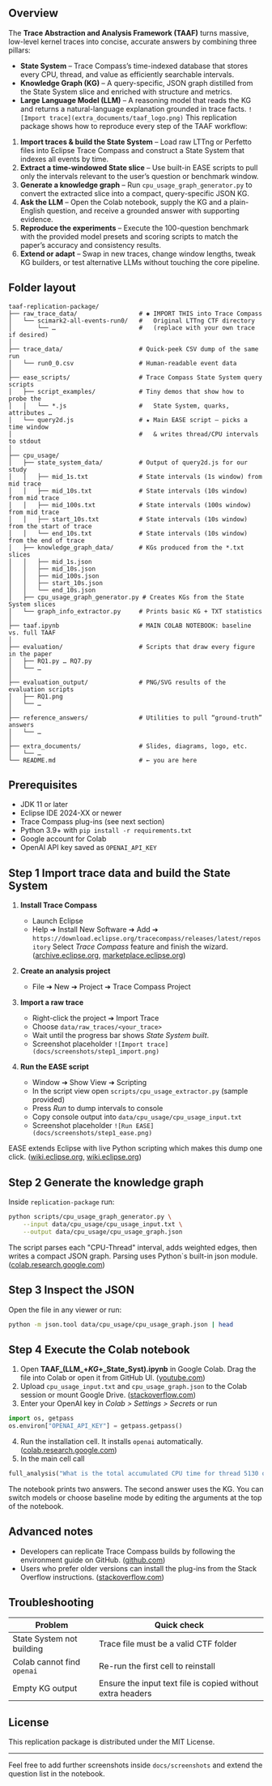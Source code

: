 ## Overview

The **Trace Abstraction and Analysis Framework (TAAF)** turns massive, low-level kernel traces into concise, accurate answers by combining three pillars:

* **State System** – Trace Compass’s time-indexed database that stores every CPU, thread, and value as efficiently searchable intervals.
* **Knowledge Graph (KG)** – A query-specific, JSON graph distilled from the State System slice and enriched with structure and metrics.
* **Large Language Model (LLM)** – A reasoning model that reads the KG and returns a natural-language explanation grounded in trace facts.
`![Import trace](extra_documents/taaf_logo.png)`
This replication package shows how to reproduce every step of the TAAF workflow:

1. **Import traces & build the State System** – Load raw LTTng or Perfetto files into Eclipse Trace Compass and construct a State System that indexes all events by time.
2. **Extract a time-windowed State slice** – Use built-in EASE scripts to pull only the intervals relevant to the user’s question or benchmark window.
3. **Generate a knowledge graph** – Run `cpu_usage_graph_generator.py` to convert the extracted slice into a compact, query-specific JSON KG.
4. **Ask the LLM** – Open the Colab notebook, supply the KG and a plain-English question, and receive a grounded answer with supporting evidence.
5. **Reproduce the experiments** – Execute the 100-question benchmark with the provided model presets and scoring scripts to match the paper’s accuracy and consistency results.
6. **Extend or adapt** – Swap in new traces, change window lengths, tweak KG builders, or test alternative LLMs without touching the core pipeline.

## Folder layout

```text
taaf-replication-package/
├── raw_trace_data/                 # ✱ IMPORT THIS into Trace Compass
│   └── scimark2-all-events-run0/   #   Original LTTng CTF directory
│       └── …                       #   (replace with your own trace if desired)
│
├── trace_data/                     # Quick-peek CSV dump of the same run
│   └── run0_0.csv                  # Human-readable event data
│
├── ease_scripts/                   # Trace Compass State System query scripts
│   ├── script_examples/            # Tiny demos that show how to probe the
│   │   └── *.js                    #   State System, quarks, attributes …
│   └── query2d.js                  # ★ Main EASE script — picks a time window
│                                   #   & writes thread/CPU intervals to stdout
│
├── cpu_usage/
│   ├── state_system_data/          # Output of query2d.js for our study
│   │   ├── mid_1s.txt              # State intervals (1s window) from mid trace
│   │   ├── mid_10s.txt             # State intervals (10s window) from mid trace
│   │   ├── mid_100s.txt            # State intervals (100s window) from mid trace
│   │   ├── start_10s.txt           # State intervals (10s window) from the start of trace
│   │   └── end_10s.txt             # State intervals (10s window) from the end of trace
│   ├── knowledge_graph_data/       # KGs produced from the *.txt slices
│   │   ├── mid_1s.json
│   │   ├── mid_10s.json
│   │   ├── mid_100s.json
│   │   ├── start_10s.json
│   │   └── end_10s.json
│   ├── cpu_usage_graph_generator.py # Creates KGs from the State System slices
│   └── graph_info_extractor.py     # Prints basic KG + TXT statistics
│
├── taaf.ipynb                      # MAIN COLAB NOTEBOOK: baseline vs. full TAAF
│
├── evaluation/                     # Scripts that draw every figure in the paper
│   ├── RQ1.py … RQ7.py
│   └── …
│
├── evaluation_output/              # PNG/SVG results of the evaluation scripts
│   ├── RQ1.png
│   └── …
│
├── reference_answers/              # Utilities to pull “ground-truth” answers
│   └── …
│
├── extra_documents/                # Slides, diagrams, logo, etc.
│   └── …
└── README.md                       # ← you are here

```

## Prerequisites

* JDK 11 or later
* Eclipse IDE 2024-XX or newer
* Trace Compass plug-ins (see next section)
* Python 3.9+ with `pip install -r requirements.txt`
* Google account for Colab
* OpenAI API key saved as `OPENAI_API_KEY`

## Step 1  Import trace data and build the State System

1. **Install Trace Compass**

   * Launch Eclipse
   * Help ➔ Install New Software ➔ Add ➔
     `https://download.eclipse.org/tracecompass/releases/latest/repository`
     Select *Trace Compass* feature and finish the wizard. ([archive.eclipse.org][2], [marketplace.eclipse.org][3])
2. **Create an analysis project**

   * File ➔ New ➔ Project ➔ Trace Compass Project
3. **Import a raw trace**

   * Right-click the project ➔ Import Trace
   * Choose `data/raw_traces/<your_trace>`
   * Wait until the progress bar shows *State System built*.
   * Screenshot placeholder
     `![Import trace](docs/screenshots/step1_import.png)`
4. **Run the EASE script**

   * Window ➔ Show View ➔ Scripting
   * In the script view open `scripts/cpu_usage_extractor.py` (sample provided)
   * Press *Run* to dump intervals to console
   * Copy console output into `data/cpu_usage/cpu_usage_input.txt`
   * Screenshot placeholder
     `![Run EASE](docs/screenshots/step1_ease.png)`

EASE extends Eclipse with live Python scripting which makes this dump one click. ([wiki.eclipse.org][4], [wiki.eclipse.org][5])

## Step 2  Generate the knowledge graph

Inside `replication-package` run:

```bash
python scripts/cpu_usage_graph_generator.py \
    --input data/cpu_usage/cpu_usage_input.txt \
    --output data/cpu_usage/cpu_usage_graph.json
```

The script parses each "CPU-Thread" interval, adds weighted edges, then writes a compact JSON graph. Parsing uses Python\`s built-in json module. ([colab.research.google.com][6])

## Step 3  Inspect the JSON

Open the file in any viewer or run:

```bash
python -m json.tool data/cpu_usage/cpu_usage_graph.json | head
```

## Step 4  Execute the Colab notebook

1. Open **TAAF\_(LLM\_+*KG*+\_State\_Syst).ipynb** in Google Colab. Drag the file into Colab or open it from GitHub UI. ([youtube.com][7])
2. Upload `cpu_usage_input.txt` and `cpu_usage_graph.json` to the Colab session or mount Google Drive. ([stackoverflow.com][8])
3. Enter your OpenAI key in *Colab > Settings > Secrets* or run

```python
import os, getpass
os.environ["OPENAI_API_KEY"] = getpass.getpass()
```

4. Run the installation cell. It installs `openai` automatically. ([colab.research.google.com][9])
5. In the main cell call

```python
full_analysis("What is the total accumulated CPU time for thread 5130 on CPU 1?")
```

The notebook prints two answers. The second answer uses the KG. You can switch models or choose baseline mode by editing the arguments at the top of the notebook.

## Advanced notes

* Developers can replicate Trace Compass builds by following the environment guide on GitHub. ([github.com][10])
* Users who prefer older versions can install the plug-ins from the Stack Overflow instructions. ([stackoverflow.com][11])

## Troubleshooting

| Problem                    | Quick check                                                |
| -------------------------- | ---------------------------------------------------------- |
| State System not building  | Trace file must be a valid CTF folder                      |
| Colab cannot find `openai` | Re-run the first cell to reinstall                         |
| Empty KG output            | Ensure the input text file is copied without extra headers |

## License

This replication package is distributed under the MIT License.

---

Feel free to add further screenshots inside `docs/screenshots` and extend the question list in the notebook.

[1]: https://eclipse.dev/tracecompass/?utm_source=chatgpt.com "Trace Compass - The Eclipse Foundation"
[2]: https://archive.eclipse.org/tracecompass/doc/stable/org.eclipse.tracecompass.doc.user/Installation.html?utm_source=chatgpt.com "Trace Compass User Guide - Installation - Eclipse archive"
[3]: https://marketplace.eclipse.org/content/trace-compass/help?utm_source=chatgpt.com "How to install Trace Compass | Eclipse Plugins, Bundles and Products"
[4]: https://wiki.eclipse.org/CDT/summitecon2016?utm_source=chatgpt.com "CDT/summitecon2016 - Eclipsepedia"
[5]: https://wiki.eclipse.org/Google_Summer_of_Code_2015_Ideas?utm_source=chatgpt.com "Google Summer of Code 2015 Ideas - Eclipsepedia"
[6]: https://colab.research.google.com/github/Tanu-N-Prabhu/Python/blob/master/How_to_handle_JSON_in_Python%3F.ipynb?utm_source=chatgpt.com "How to handle JSON in Python?.ipynb - Colab"
[7]: https://www.youtube.com/watch?v=LhhhxGpsY3c&utm_source=chatgpt.com "How to Upload and Open Jupyter Notebook (.ipynb) File in Google ..."
[8]: https://stackoverflow.com/questions/60366158/how-to-access-uploaded-json-file-google-colab?utm_source=chatgpt.com "How to access uploaded json file google colab - Stack Overflow"
[9]: https://colab.research.google.com/github/langfuse/langfuse-docs/blob/main/cookbook/integration_openai_sdk.ipynb?utm_source=chatgpt.com "Cookbook: OpenAI Integration (Python) - Colab"
[10]: https://github.com/eclipse-tracecompass/org.eclipse.tracecompass/blob/master/DEVELOPMENT_ENV_SETUP.md?utm_source=chatgpt.com "org.eclipse.tracecompass/DEVELOPMENT_ENV_SETUP.md at ..."
[11]: https://stackoverflow.com/questions/25428538/install-trace-compass-eclipse-plugin?utm_source=chatgpt.com "Install Trace compass Eclipse plugin - Stack Overflow"
